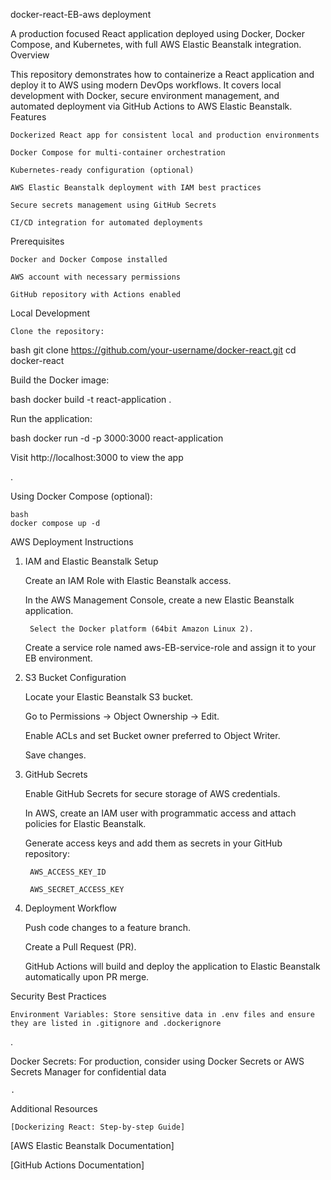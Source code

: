 docker-react-EB-aws deployment

A production focused React application deployed using Docker, Docker Compose, and Kubernetes, with full AWS Elastic Beanstalk integration.
Overview

This repository demonstrates how to containerize a React application and deploy it to AWS using modern DevOps workflows. It covers local development with Docker, secure environment management, and automated deployment via GitHub Actions to AWS Elastic Beanstalk.
Features

    Dockerized React app for consistent local and production environments

    Docker Compose for multi-container orchestration

    Kubernetes-ready configuration (optional)

    AWS Elastic Beanstalk deployment with IAM best practices

    Secure secrets management using GitHub Secrets

    CI/CD integration for automated deployments

Prerequisites

    Docker and Docker Compose installed

    AWS account with necessary permissions

    GitHub repository with Actions enabled

Local Development

    Clone the repository:

bash
git clone https://github.com/your-username/docker-react.git
cd docker-react

Build the Docker image:

bash
docker build -t react-application .

Run the application:

bash
docker run -d -p 3000:3000 react-application

Visit http://localhost:3000 to view the app

.

Using Docker Compose (optional):

    bash
    docker compose up -d

AWS Deployment Instructions
1. IAM and Elastic Beanstalk Setup

    Create an IAM Role with Elastic Beanstalk access.

    In the AWS Management Console, create a new Elastic Beanstalk application.

        Select the Docker platform (64bit Amazon Linux 2).

    Create a service role named aws-EB-service-role and assign it to your EB environment.

2. S3 Bucket Configuration

    Locate your Elastic Beanstalk S3 bucket.

    Go to Permissions → Object Ownership → Edit.

    Enable ACLs and set Bucket owner preferred to Object Writer.

    Save changes.

3. GitHub Secrets

    Enable GitHub Secrets for secure storage of AWS credentials.

    In AWS, create an IAM user with programmatic access and attach policies for Elastic Beanstalk.

    Generate access keys and add them as secrets in your GitHub repository:

        AWS_ACCESS_KEY_ID

        AWS_SECRET_ACCESS_KEY

4. Deployment Workflow

    Push code changes to a feature branch.

    Create a Pull Request (PR).

    GitHub Actions will build and deploy the application to Elastic Beanstalk automatically upon PR merge.

Security Best Practices

    Environment Variables: Store sensitive data in .env files and ensure they are listed in .gitignore and .dockerignore

.

Docker Secrets: For production, consider using Docker Secrets or AWS Secrets Manager for confidential data

    .

Additional Resources

    [Dockerizing React: Step-by-step Guide]

[AWS Elastic Beanstalk Documentation]

[GitHub Actions Documentation]

